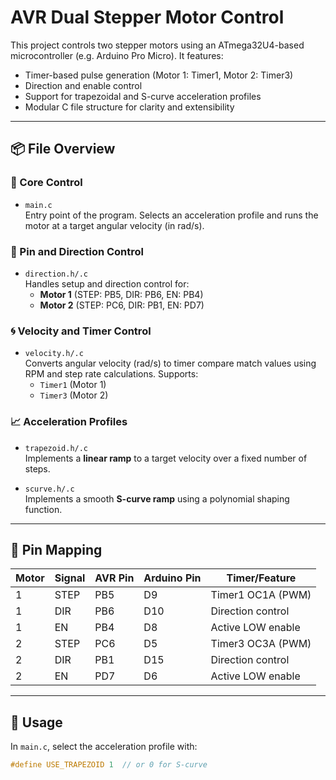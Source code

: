 # AVR Dual Stepper Motor Control

This project controls two stepper motors using an ATmega32U4-based microcontroller (e.g. Arduino Pro Micro). It features:

- Timer-based pulse generation (Motor 1: Timer1, Motor 2: Timer3)
- Direction and enable control
- Support for trapezoidal and S-curve acceleration profiles
- Modular C file structure for clarity and extensibility

---

## 📦 File Overview

### 🔧 Core Control

- `main.c`  
  Entry point of the program. Selects an acceleration profile and runs the motor at a target angular velocity (in rad/s).

### 🔌 Pin and Direction Control

- `direction.h/.c`  
  Handles setup and direction control for:
  - **Motor 1** (STEP: PB5, DIR: PB6, EN: PB4)
  - **Motor 2** (STEP: PC6, DIR: PB1, EN: PD7)

### 🌀 Velocity and Timer Control

- `velocity.h/.c`  
  Converts angular velocity (rad/s) to timer compare match values using RPM and step rate calculations. Supports:
  - `Timer1` (Motor 1)
  - `Timer3` (Motor 2)

### 📈 Acceleration Profiles

- `trapezoid.h/.c`  
  Implements a **linear ramp** to a target velocity over a fixed number of steps.
  
- `scurve.h/.c`  
  Implements a smooth **S-curve ramp** using a polynomial shaping function.

---

## 🧠 Pin Mapping

| Motor | Signal    | AVR Pin | Arduino Pin | Timer/Feature       |
|--------|-----------|----------|--------------|----------------------|
| 1      | STEP      | PB5      | D9           | Timer1 OC1A (PWM)    |
| 1      | DIR       | PB6      | D10          | Direction control    |
| 1      | EN        | PB4      | D8           | Active LOW enable    |
| 2      | STEP      | PC6      | D5           | Timer3 OC3A (PWM)    |
| 2      | DIR       | PB1      | D15          | Direction control    |
| 2      | EN        | PD7      | D6           | Active LOW enable    |

---

## 🧪 Usage

In `main.c`, select the acceleration profile with:
```c
#define USE_TRAPEZOID 1  // or 0 for S-curve
